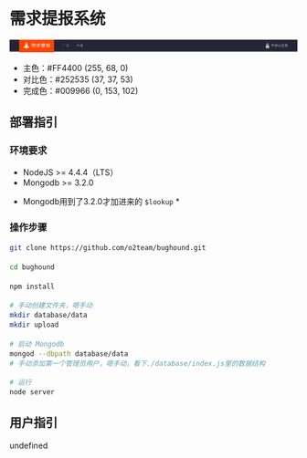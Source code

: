 # 需求提报系统

![header](header.png)

- 主色：#FF4400 (255, 68, 0)
- 对比色：#252535 (37, 37, 53)
- 完成色：#009966 (0, 153, 102)

## 部署指引

### 环境要求

- NodeJS >= 4.4.4（LTS）
- Mongodb >= 3.2.0

* Mongodb用到了3.2.0才加进来的 `$lookup` *

### 操作步骤

``` bash
git clone https://github.com/o2team/bughound.git

cd bughound

npm install

# 手动创建文件夹，嗯手动
mkdir database/data
mkdir upload

# 启动 Mongodb
mongod --dbpath database/data
# 手动添加第一个管理员用户，嗯手动，看下./database/index.js里的数据结构

# 运行
node server
```

## 用户指引

undefined